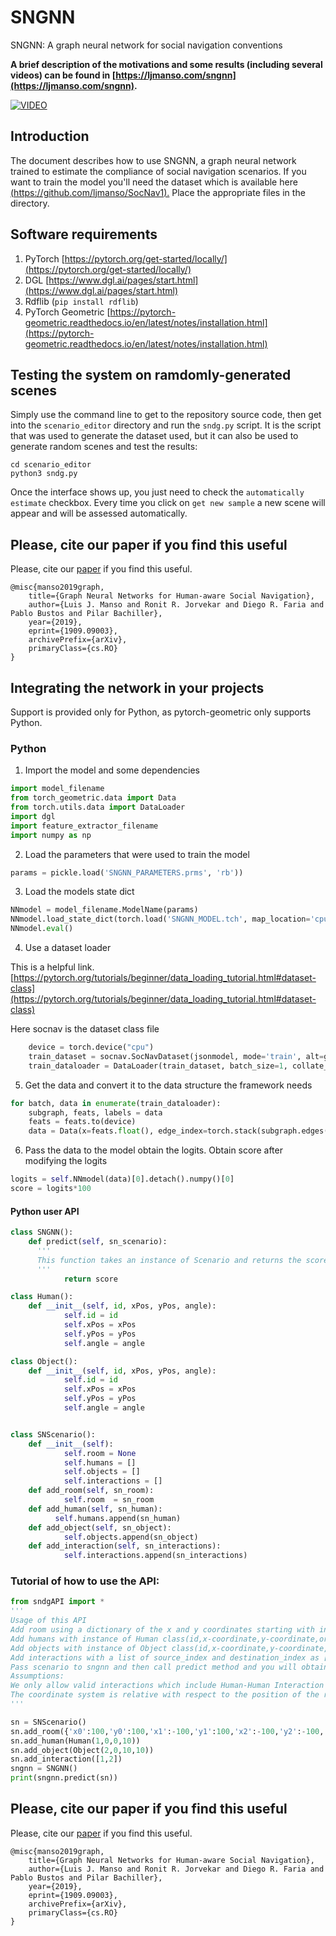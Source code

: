 # SNGNN

SNGNN: A graph neural network for social navigation conventions

__A brief description of the motivations and some results (including several videos) can be found in [https://ljmanso.com/sngnn](https://ljmanso.com/sngnn).__

[![VIDEO](https://raw.githubusercontent.com/robocomp/sngnn/master/video.png)](https://www.youtube.com/embed/QVvuywgomTE "Everything Is AWESOME")

## Introduction

The document describes how to use SNGNN, a graph neural network trained to estimate the compliance of social navigation scenarios. If you want to train the model you'll need the dataset which is available here [(https://github.com/ljmanso/SocNav1).](https://github.com/ljmanso/SocNav1) Place the appropriate files in the directory.


## Software requirements
1. PyTorch [https://pytorch.org/get-started/locally/](https://pytorch.org/get-started/locally/)
2. DGL [https://www.dgl.ai/pages/start.html](https://www.dgl.ai/pages/start.html)
3. Rdflib (`pip install rdflib`)
4. PyTorch Geometric [https://pytorch-geometric.readthedocs.io/en/latest/notes/installation.html](https://pytorch-geometric.readthedocs.io/en/latest/notes/installation.html)

## Testing the system on ramdomly-generated scenes
Simply use the command line to get to the repository source code, then get into the `scenario_editor` directory and run the `sndg.py` script. It is the script that was used to generate the dataset used, but it can also be used to generate random scenes and test the results:
```
cd scenario_editor
python3 sndg.py
```
Once the interface shows up, you just need to check the `automatically estimate` checkbox. Every time you click on `get new sample` a new scene will appear and will be assessed automatically.

## Please, cite our paper if you find this useful
Please, cite our [paper](https://arxiv.org/abs/1909.09003) if you find this useful.
```
@misc{manso2019graph,
    title={Graph Neural Networks for Human-aware Social Navigation},
    author={Luis J. Manso and Ronit R. Jorvekar and Diego R. Faria and Pablo Bustos and Pilar Bachiller},
    year={2019},
    eprint={1909.09003},
    archivePrefix={arXiv},
    primaryClass={cs.RO}
}
```

## Integrating the network in your projects

Support is provided only for Python, as pytorch-geometric only supports Python.

### Python

1. Import the model and some dependencies

```python
import model_filename
from torch_geometric.data import Data
from torch.utils.data import DataLoader
import dgl
import feature_extractor_filename
import numpy as np
```


2. Load the parameters that were used to train the model
```python
params = pickle.load('SNGNN_PARAMETERS.prms', 'rb'))
```





3. Load the models state dict

```python
NNmodel = model_filename.ModelName(params)
NNmodel.load_state_dict(torch.load('SNGNN_MODEL.tch', map_location='cpu'))
NNmodel.eval()
```


4. Use a dataset loader

This is a helpful link. [https://pytorch.org/tutorials/beginner/data_loading_tutorial.html#dataset-class](https://pytorch.org/tutorials/beginner/data_loading_tutorial.html#dataset-class)

Here socnav is the dataset class file
```python
    device = torch.device("cpu")
    train_dataset = socnav.SocNavDataset(jsonmodel, mode='train', alt=graph_type)
    train_dataloader = DataLoader(train_dataset, batch_size=1, collate_fn=collate)
```


5. Get the data and convert it to the data structure the framework needs
```python
for batch, data in enumerate(train_dataloader):
    subgraph, feats, labels = data
    feats = feats.to(device)
    data = Data(x=feats.float(), edge_index=torch.stack(subgraph.edges()).to(device), edge_type=subgraph.edata['rel_type'].squeeze().to(device))
```




6. Pass the data to the model obtain the logits. Obtain score after modifying the logits

```python
logits = self.NNmodel(data)[0].detach().numpy()[0]
score = logits*100
```




#### Python user API




```python
class SNGNN():
	def predict(self, sn_scenario):
      '''
      This function takes an instance of Scenario and returns the score
      '''
    	    return score

class Human():
	def __init__(self, id, xPos, yPos, angle):
    	    self.id = id
    	    self.xPos = xPos
     	    self.yPos = yPos
    	    self.angle = angle

class Object():
	def __init__(self, id, xPos, yPos, angle):
    	    self.id = id
    	    self.xPos = xPos
    	    self.yPos = yPos
    	    self.angle = angle


class SNScenario():
	def __init__(self):
    	    self.room = None
    	    self.humans = []
    	    self.objects = []
    	    self.interactions = []
	def add_room(self, sn_room):
    	    self.room  = sn_room
	def add_human(self, sn_human):
          self.humans.append(sn_human)
	def add_object(self, sn_object):
    	    self.objects.append(sn_object)
	def add_interaction(self, sn_interactions):
    	    self.interactions.append(sn_interactions)
```


### Tutorial of how to use the API:
```python
from sndgAPI import *
'''
Usage of this API
Add room using a dictionary of the x and y coordinates starting with index 0.
Add humans with instance of Human class(id,x-coordinate,y-coordinate,orientation).
Add objects with instance of Object class(id,x-coordinate,y-coordinate,orientation).
Add interactions with a list of source_index and destination_index as [src_index,dst_index].
Pass scenario to sngnn and then call predict method and you will obtain the score.
Assumptions:
We only allow valid interactions which include Human-Human Interaction and Human-Object Interaction.
The coordinate system is relative with respect to the position of the robot which is (0,0).
'''

sn = SNScenario()
sn.add_room({'x0':100,'y0':100,'x1':-100,'y1':100,'x2':-100,'y2':-100,'x3':100,'y3':-100})
sn.add_human(Human(1,0,0,10))
sn.add_object(Object(2,0,10,10))
sn.add_interaction([1,2])
sngnn = SNGNN()
print(sngnn.predict(sn))
```

## Please, cite our paper if you find this useful
Please, cite our [paper](https://arxiv.org/abs/1909.09003) if you find this useful.
```
@misc{manso2019graph,
    title={Graph Neural Networks for Human-aware Social Navigation},
    author={Luis J. Manso and Ronit R. Jorvekar and Diego R. Faria and Pablo Bustos and Pilar Bachiller},
    year={2019},
    eprint={1909.09003},
    archivePrefix={arXiv},
    primaryClass={cs.RO}
}
```
